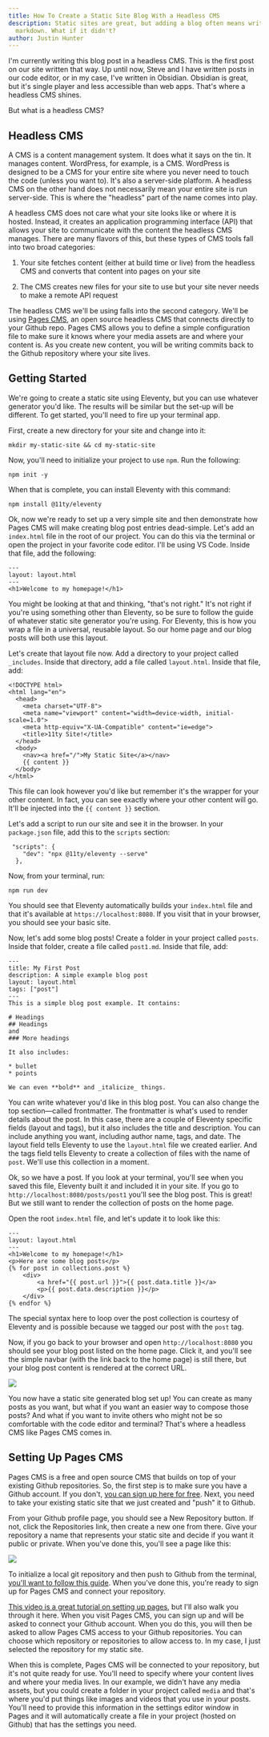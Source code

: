 ```yaml
---
title: How To Create a Static Site Blog With a Headless CMS
description: Static sites are great, but adding a blog often means writing in
  markdown. What if it didn't?
author: Justin Hunter
---
```

I'm currently writing this blog post in a headless CMS. This is the first post on our site written that way. Up until now, Steve and I have written posts in our code editor, or in my case, I've written in Obsidian. Obsidian is great, but it's single player and less accessible than web apps. That's where a headless CMS shines.

But what is a headless CMS?

## Headless CMS

A CMS is a content management system. It does what it says on the tin. It manages content. WordPress, for example, is a CMS. WordPress is designed to be a CMS for your entire site where you never need to touch the code (unless you want to). It's also a server-side platform. A headless CMS on the other hand does not necessarily mean your entire site is run server-side. This is where the "headless" part of the name comes into play.

A headless CMS does not care what your site looks like or where it is hosted. Instead, it creates an application programming interface (API) that allows your site to communicate with the content the headless CMS manages. There are many flavors of this, but these types of CMS tools fall into two broad categories:

1.  Your site fetches content (either at build time or live) from the headless CMS and converts that content into pages on your site
    
2.  The CMS creates new files for your site to use but your site never needs to make a remote API request
    

The headless CMS we'll be using falls into the second category. We'll be using [Pages CMS](https://pagescms.org), an open source headless CMS that connects directly to your Github repo. Pages CMS allows you to define a simple configuration file to make sure it knows where your media assets are and where your content is. As you create new content, you will be writing commits back to the Github repository where your site lives.

## Getting Started

We're going to create a static site using Eleventy, but you can use whatever generator you'd like. The results will be similar but the set-up will be different. To get started, you'll need to fire up your terminal app.

First, create a new directory for your site and change into it:

```
mkdir my-static-site && cd my-static-site
```

Now, you'll need to initialize your project to use `npm`. Run the following:

```
npm init -y
```

When that is complete, you can install Eleventy with this command:

```
npm install @11ty/eleventy
```

Ok, now we're ready to set up a very simple site and then demonstrate how Pages CMS will make creating blog post entries dead-simple. Let's add an `index.html` file in the root of our project. You can do this via the terminal or open the project in your favorite code editor. I'll be using VS Code. Inside that file, add the following:

```
---
layout: layout.html
---
<h1>Welcome to my homepage!</h1>
```

You might be looking at that and thinking, "that's not right." It's not right if you're using something other than Eleventy, so be sure to follow the guide of whatever static site generator you're using. For Eleventy, this is how you wrap a file in a universal, reusable layout. So our home page and our blog posts will both use this layout.

Let's create that layout file now. Add a directory to your project called `_includes`. Inside that directory, add a file called `layout.html`. Inside that file, add:

```
<!DOCTYPE html>
<html lang="en">
  <head>
    <meta charset="UTF-8">
    <meta name="viewport" content="width=device-width, initial-scale=1.0">
    <meta http-equiv="X-UA-Compatible" content="ie=edge">
    <title>11ty Site!</title>
  </head>
  <body>
    <nav><a href="/">My Static Site</a></nav>
    {{ content }}
  </body>
</html>
```

This file can look however you'd like but remember it's the wrapper for your other content. In fact, you can see exactly where your other content will go. It'll be injected into the `{{ content }}` section.

Let's add a script to run our site and see it in the browser. In your `package.json` file, add this to the `scripts` section:

```
 "scripts": {
    "dev": "npx @11ty/eleventy --serve"
  },
```

Now, from your terminal, run:

```
npm run dev
```

You should see that Eleventy automatically builds your `index.html` file and that it's available at `https://localhost:8080`. If you visit that in your browser, you should see your basic site.

Now, let's add some blog posts! Create a folder in your project called `posts`. Inside that folder, create a file called `post1.md`. Inside that file, add:

```
---
title: My First Post
description: A simple example blog post
layout: layout.html
tags: ["post"]
---
This is a simple blog post example. It contains: 

# Headings
## Headings
and 
### More headings

It also includes: 

* bullet
* points

We can even **bold** and _italicize_ things.
```

You can write whatever you'd like in this blog post. You can also change the top section—called frontmatter. The frontmatter is what's used to render details about the post. In this case, there are a couple of Eleventy specific fields (layout and tags), but it also includes the title and description. You can include anything you want, including author name, tags, and date. The layout field tells Eleventy to use the `layout.html` file we created earlier. And the tags field tells Eleventy to create a collection of files with the name of `post`. We'll use this collection in a moment.

Ok, so we have a post. If you look at your terminal, you'll see when you saved this file, Eleventy built it and included it in your site. If you go to `http://localhost:8080/posts/post1` you'll see the blog post. This is great! But we still want to render the collection of posts on the home page.

Open the root `index.html` file, and let's update it to look like this:

```
---
layout: layout.html
---
<h1>Welcome to my homepage!</h1>
<p>Here are some blog posts</p>
{% for post in collections.post %}
    <div>
        <a href="{{ post.url }}">{{ post.data.title }}</a>
        <p>{{ post.data.description }}</p>
    </div>
{% endfor %}
```

The special syntax here to loop over the post collection is courtesy of Eleventy and is possible because we tagged our post with the `post` tag.

Now, if you go back to your browser and open `http://localhost:8080` you should see your blog post listed on the home page. Click it, and you'll see the simple navbar (with the link back to the home page) is still there, but your blog post content is rendered at the correct URL.

![](/public/blog/CleanShot%202025-05-15%20at%2016.23.10@2x.png)

You now have a static site generated blog set up! You can create as many posts as you want, but what if you want an easier way to compose those posts? And what if you want to invite others who might not be so comfortable with the code editor and terminal? That's where a headless CMS like Pages CMS comes in.

## Setting Up Pages CMS

Pages CMS is a free and open source CMS that builds on top of your existing Github repositories. So, the first step is to make sure you have a Github account. If you don't, [you can sign up here for free](https://github.com). Next, you need to take your existing static site that we just created and "push" it to Github.

From your Github profile page, you should see a New Repository button. If not, click the Repositories link, then create a new one from there. Give your repository a name that represents your static site and decide if you want it public or private. When you've done this, you'll see a page like this:

![](/public/blog/CleanShot%202025-05-15%20at%2016.29.40@2x.png)

To initialize a local git repository and then push to Github from the terminal, [you'll want to follow this guide](https://docs.github.com/en/migrations/importing-source-code/using-the-command-line-to-import-source-code/adding-locally-hosted-code-to-github). When you've done this, you're ready to sign up for Pages CMS and connect your repository.

[This video is a great tutorial on setting up pages](https://www.youtube.com/watch?v=KtoapCOT1j4), but I'll also walk you through it here. When you visit Pages CMS, you can sign up and will be asked to connect your Github account. When you do this, you will then be asked to allow Pages CMS access to your Github repositories. You can choose which repository or repositories to allow access to. In my case, I just selected the repository for my static site.

When this is complete, Pages CMS will be connected to your repository, but it's not quite ready for use. You'll need to specify where your content lives and where your media lives. In our example, we didn't have any media assets, but you could create a folder in your project called `media` and that's where you'd put things like images and videos that you use in your posts. You'll need to provide this information in the settings editor window in Pages and it will automatically create a file in your project (hosted on Github) that has the settings you need.